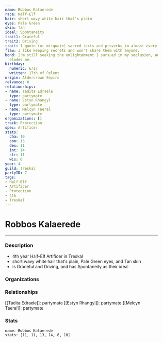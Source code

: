 ```yaml
---
name: Robbos Kalaerede
race: Half-Elf
hair: short wavy white hair that's plain
eyes: Pale Green
skin: Tan
ideal: Spontaneity
trait1: Graceful
trait2: Driving
trait: I quote (or misquote) sacred texts and proverbs in almost every situation.
flaw: I like keeping secrets and won't share them with anyone.
bond: I'm still seeking the enlightenment I pursued in my seclusion, and it still
  eludes me.
birthday:
  numeric: 6/17
  written: 17th of Pelent
origin: Aldercrown Empire
relvance: 0
relationships:
- name: Tadita Edraele
  type: partymate
- name: Estyn Rhangyl
  type: partymate
- name: Melcyn Taeral
  type: partymate
organizations: []
track: Protection
spec: Artificer
stats:
  cha: 10
  con: 13
  dex: 11
  int: 14
  str: 11
  wis: 6
year: 4
guild: Treskal
partyID: 7
tags:
- Half-Elf
- Artificer
- Protection
- 4th
- Treskal
---
```

# Robbos Kalaerede
---
### Description
- 4th year Half-Elf Artificer in Treskal
- short wavy white hair that's plain, Pale Green eyes, and Tan skin
- Is Graceful and Driving, and has Spontaneity as their ideal

### Organizations
### Relationships
[[Tadita Edraele]]: partymate
[[Estyn Rhangyl]]: partymate
[[Melcyn Taeral]]: partymate
### Stats
```statblock
name: Robbos Kalaerede
stats: [11, 11, 13, 14, 6, 10]
```